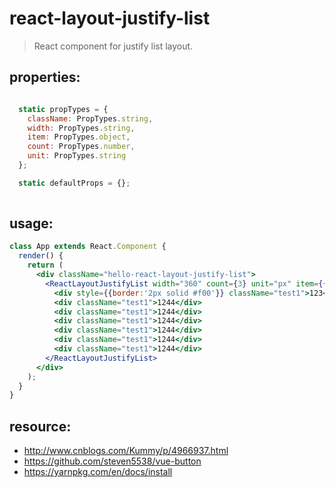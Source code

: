 # react-layout-justify-list
> React component for justify list layout.


## properties:
```javascript

  static propTypes = {
    className: PropTypes.string,
    width: PropTypes.string,
    item: PropTypes.object,
    count: PropTypes.number,
    unit: PropTypes.string
  };

  static defaultProps = {};
  
```

## usage:
```jsx
class App extends React.Component {
  render() {
    return (
      <div className="hello-react-layout-justify-list">
        <ReactLayoutJustifyList width="360" count={3} unit="px" item={{ width:110,height:80}}>
          <div style={{border:'2px solid #f00'}} className="test1">123</div>
          <div className="test1">1244</div>
          <div className="test1">1244</div>
          <div className="test1">1244</div>
          <div className="test1">1244</div>
          <div className="test1">1244</div>
          <div className="test1">1244</div>
        </ReactLayoutJustifyList>
      </div>
    );
  }
}

```



## resource:
+ http://www.cnblogs.com/Kummy/p/4966937.html
+ https://github.com/steven5538/vue-button
+ https://yarnpkg.com/en/docs/install

